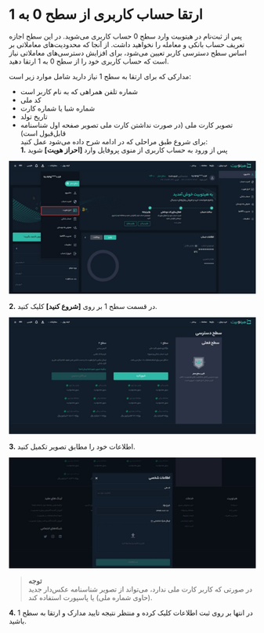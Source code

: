 #  ارتقا حساب کاربری از سطح 0 به 1
پس از ثبت‌نام در هیتوبیت وارد سطح 0 حساب کاربری می‌شوید. در این سطح اجازه تعریف حساب بانکی و معامله را نخواهید داشت. از آنجا که محدودیت‌های معاملاتی بر اساس سطح دسترسی کاربر تعیین می‌شود، برای افزایش دسترسی‌های معاملاتی نیاز است که حساب کاربری خود را از سطح 0 به 1 ارتقا دهید. 

مدارکی که برای ارتقا به سطح 1 نیاز دارید شامل موارد زیر است:
- شماره تلفن همراهی که به نام کاربر است
- کد ملی
- شماره شبا یا شماره کارت
- تاریخ تولد
- تصویر کارت ملی (در صورت نداشتن کارت ملی تصویر صفحه اول شناسنامه قابل‌قبول است)<br>
برای شروع طبق مراحلی که در ادامه شرح داده می‌شود عمل کنید:<br>
**1.** پس از ورود به حساب کاربری از منوی پروفایل وارد **[احراز هویت]** شوید

![احراز هویت](./Images/authentication.jpg)

**2.**  در قسمت سطح 1 بر روی **[شروع کنید]** کلیک کنید.   

![ارتقا به سطح 1 حساب کاربری ](./Images/start-level1.jpg)

**3.** اطلاعات خود را مطابق تصویر تکمیل کنید.

![ورود اطلاعات برای ارتقا به سطح 1](./Images/complete-level1-information.jpg)

> **توجه** <br> در صورتی که کاربر کارت ملی ندارد، می‌تواند از تصویر شناسنامه عکس‌دار جدید (حاوی شماره ملی) یا پاسپورت استفاده کند.

**4.**  در انتها بر روی ثبت اطلاعات کلیک کرده و منتظر نتیجه تایید مدارک و ارتقا به سطح 1 باشید. 
